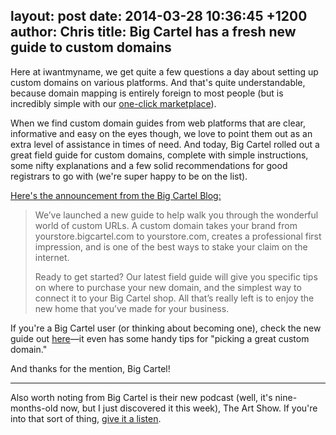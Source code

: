 layout: post
date: 2014-03-28 10:36:45 +1200
author: Chris
title: Big Cartel has a fresh new guide to custom domains
----

Here at iwantmyname, we get quite a few questions a day about setting up custom domains on various platforms. And that's quite understandable, because domain mapping is entirely foreign to most people (but is incredibly simple with our [one-click marketplace](https://iwantmyname.com/services)). 

When we find custom domain guides from web platforms that are clear, informative and easy on the eyes though, we love to point them out as an extra level of assistance in times of need. And today, Big Cartel rolled out a great field guide for custom domains, complete with simple instructions, some nifty explanations and a few solid recommendations for good registrars to go with (we're super happy to be on the list).

[Here's the announcement from the Big Cartel Blog:](http://blog.bigcartel.com/post/80895648068/new-field-guide-custom-domain)

> We’ve launched a new guide to help walk you through the wonderful world of custom URLs. A custom domain takes your brand from yourstore.bigcartel.com to yourstore.com, creates a professional first impression, and is one of the best ways to stake your claim on the internet.
>
> Ready to get started? Our latest field guide will give you specific tips on where to purchase your new domain, and the simplest way to connect it to your Big Cartel shop. All that’s really left is to enjoy the new home that you’ve made for your business.

If you're a Big Cartel user (or thinking about becoming one), check the new guide out [here](http://guides.bigcartel.com/custom-domain/)—it even has some handy tips for "picking a great custom domain."

And thanks for the mention, Big Cartel!

***

Also worth noting from Big Cartel is their new podcast (well, it's nine-months-old now, but I just discovered it this week), The Art Show. If you're into that sort of thing, [give it a listen](https://itunes.apple.com/us/podcast/the-art-show/id659177604?mt=2).
